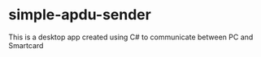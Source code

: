# simple-apdu-sender
This is a desktop app created using C# to communicate between PC and Smartcard
